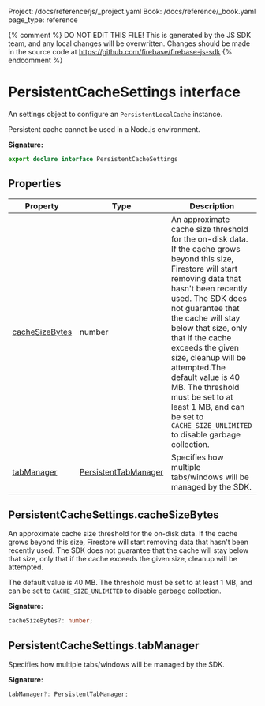 Project: /docs/reference/js/_project.yaml
Book: /docs/reference/_book.yaml
page_type: reference

{% comment %}
DO NOT EDIT THIS FILE!
This is generated by the JS SDK team, and any local changes will be
overwritten. Changes should be made in the source code at
https://github.com/firebase/firebase-js-sdk
{% endcomment %}

# PersistentCacheSettings interface
An settings object to configure an `PersistentLocalCache` instance.

Persistent cache cannot be used in a Node.js environment.

<b>Signature:</b>

```typescript
export declare interface PersistentCacheSettings 
```

## Properties

|  Property | Type | Description |
|  --- | --- | --- |
|  [cacheSizeBytes](./firestore_.persistentcachesettings.md#persistentcachesettingscachesizebytes) | number | An approximate cache size threshold for the on-disk data. If the cache grows beyond this size, Firestore will start removing data that hasn't been recently used. The SDK does not guarantee that the cache will stay below that size, only that if the cache exceeds the given size, cleanup will be attempted.<!-- -->The default value is 40 MB. The threshold must be set to at least 1 MB, and can be set to <code>CACHE_SIZE_UNLIMITED</code> to disable garbage collection. |
|  [tabManager](./firestore_.persistentcachesettings.md#persistentcachesettingstabmanager) | [PersistentTabManager](./firestore_.md#persistenttabmanager) | Specifies how multiple tabs/windows will be managed by the SDK. |

## PersistentCacheSettings.cacheSizeBytes

An approximate cache size threshold for the on-disk data. If the cache grows beyond this size, Firestore will start removing data that hasn't been recently used. The SDK does not guarantee that the cache will stay below that size, only that if the cache exceeds the given size, cleanup will be attempted.

The default value is 40 MB. The threshold must be set to at least 1 MB, and can be set to `CACHE_SIZE_UNLIMITED` to disable garbage collection.

<b>Signature:</b>

```typescript
cacheSizeBytes?: number;
```

## PersistentCacheSettings.tabManager

Specifies how multiple tabs/windows will be managed by the SDK.

<b>Signature:</b>

```typescript
tabManager?: PersistentTabManager;
```
